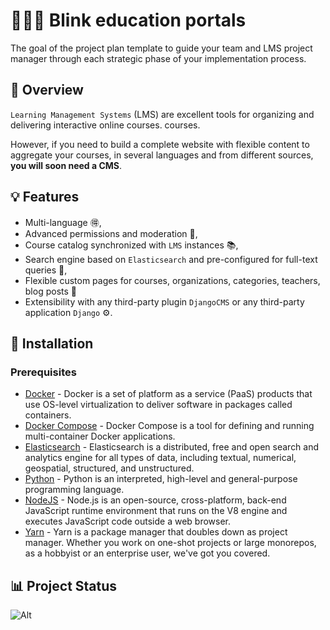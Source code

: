 # 👩🏻‍🏫 Blink education portals

The goal of the project plan template to guide your team and LMS project manager through each strategic phase of your implementation process.

## 📝 Overview

`Learning Management Systems` (LMS) are excellent tools for organizing and delivering interactive online courses.
courses.

However, if you need to build a complete website with flexible content to aggregate your courses,
in several languages and from different sources, **you will soon need a CMS**.

## 💡 Features

- Multi-language 🉐,
- Advanced permissions and moderation 🔐,
- Course catalog synchronized with `LMS` instances 📚,
- Search engine based on `Elasticsearch` and pre-configured for full-text queries 🔎,
- Flexible custom pages for courses, organizations, categories, teachers, blog posts 📑
- Extensibility with any third-party plugin `DjangoCMS` or any third-party application `Django` ⚙️.

## 🚀 Installation

### Prerequisites
* [Docker](https://www.docker.com/products/docker-desktop) - Docker is a set of platform as a service (PaaS) products that use OS-level virtualization to deliver software in packages called containers.
* [Docker Compose](https://docs.docker.com/compose/install/) - Docker Compose is a tool for defining and running multi-container Docker applications.
* [Elasticsearch](https://www.elastic.co/downloads/elasticsearch) - Elasticsearch is a distributed, free and open search and analytics engine for all types of data, including textual, numerical, geospatial, structured, and unstructured.
* [Python](https://www.python.org/downloads/) - Python is an interpreted, high-level and general-purpose programming language.
* [NodeJS](https://nodejs.org/en/download/) - Node.js is an open-source, cross-platform, back-end JavaScript runtime environment that runs on the V8 engine and executes JavaScript code outside a web browser.
* [Yarn](https://classic.yarnpkg.com/en/docs/install/#windows-stable) - Yarn is a package manager that doubles down as project manager. Whether you work on one-shot projects or large monorepos, as a hobbyist or an enterprise user, we've got you covered.

## 📊 Project Status
![Alt](https://repobeats.axiom.co/api/embed/bcb7e2d0a95249f19d656e1c0226520cf98a847b.svg "Repobeats analytics image")